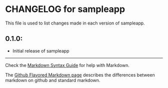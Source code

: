 # CHANGELOG for sampleapp

This file is used to list changes made in each version of sampleapp.

## 0.1.0:

* Initial release of sampleapp

- - -
Check the [Markdown Syntax Guide](http://daringfireball.net/projects/markdown/syntax) for help with Markdown.

The [Github Flavored Markdown page](http://github.github.com/github-flavored-markdown/) describes the differences between markdown on github and standard markdown.
